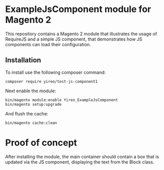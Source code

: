 # ExampleJsComponent module for Magento 2
This repository contains a Magento 2 module that illustrates the usage
of RequireJS and a simple JS component, that demonstrates how JS components
can load their configuration.

## Installation
To install use the following composer command:

    composer require yireo/test-js-component1

Next enable the module:

    bin/magento module:enable Yireo_ExampleJsComponent
    bin/magento setup:upgrade

And flush the cache:

    bin/magento cache:clean

# Proof of concept
After installing the module, the main container should contain a box that is updated via the JS component,
displaying the text from the Block class.
